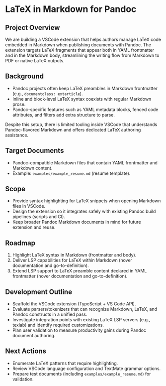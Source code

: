 # LaTeX in Markdown for Pandoc

## Project Overview

We are building a VSCode extension that helps authors manage LaTeX code embedded in Markdown when publishing documents with Pandoc. The extension targets LaTeX fragments that appear both in YAML frontmatter and in the Markdown body, streamlining the writing flow from Markdown to PDF or native LaTeX outputs.

## Background

- Pandoc projects often keep LaTeX preambles in Markdown frontmatter (e.g., `documentclass: extarticle`).
- Inline and block-level LaTeX syntax coexists with regular Markdown prose.
- Pandoc-specific features such as YAML metadata blocks, fenced code attributes, and filters add extra structure to parse.

Despite this setup, there is limited tooling inside VSCode that understands Pandoc-flavored Markdown and offers dedicated LaTeX authoring assistance.

## Target Documents

- Pandoc-compatible Markdown files that contain YAML frontmatter and Markdown content.
- Example: `examples/example_resume.md` (resume template).

## Scope

- Provide syntax highlighting for LaTeX snippets when opening Markdown files in VSCode.
- Design the extension so it integrates safely with existing Pandoc build pipelines (scripts and CI).
- Keep broader Pandoc Markdown documents in mind for future extension and reuse.

## Roadmap

1. Highlight LaTeX syntax in Markdown (frontmatter and body).
2. Deliver LSP capabilities for LaTeX within Markdown (hover documentation and go-to-definition).
3. Extend LSP support to LaTeX preamble content declared in YAML frontmatter (hover documentation and go-to-definition).

## Development Outline

- Scaffold the VSCode extension (TypeScript + VS Code API).
- Evaluate parsers/tokenizers that can recognize Markdown, LaTeX, and Pandoc constructs in a unified pass.
- Investigate integration points with existing LaTeX LSP servers (e.g., texlab) and identify required customizations.
- Plan user validation to measure productivity gains during Pandoc document authoring.

## Next Actions

- Enumerate LaTeX patterns that require highlighting.
- Review VSCode language configuration and TextMate grammar options.
- Prepare test documents (including `examples/example_resume.md`) for validation.
